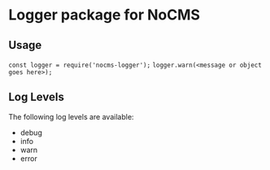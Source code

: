 # Logger package for NoCMS

## Usage
`const logger = require('nocms-logger');`
`logger.warn(<message or object goes here>);`

## Log Levels
The following log levels are available:

* debug
* info
* warn
* error
